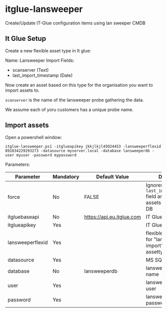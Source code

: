 # itglue-lansweeper
Create/Update IT-Glue configuration items using lan sweeper CMDB

## It Glue Setup

Create a new flexible asset type in It glue:

Name: Lansweeper Import
Fields:
  - scanserver (Text)
  - last_import_timestamp (Date)

Now create an asset based on this type for the organisation you want to import assets to.

`scanserver` is the name of the lansweeper probe gathering the data.

We assume each of yoru customers has a unique probe name.

## Import assets

Open a powershell window:

```
itglue-lansweeper.ps1 -itglueapikey jkkjlkjl45O24453 -lansweeperflexid 891034229293273 -datasource myserver.local -database lansweeperdb -user myuser -password mypassword

```
Parameters:

| Parameter        | Mandatory | Default Value             | Description                                                                         |
|------------------|-----------|---------------------------|-------------------------------------------------------------------------------------|
| force            | No        | FALSE                     | Ignores the `last_import_timestamp` field and processes all assets in lansweeper DB |
| itgluebaseapi    | No        | https://api.eu.itglue.com | IT Glue API base URL                                                                |
| itglueapikey     | Yes       |                           | IT Glue API key                                                                     |
| lansweeperflexid | Yes       |                           | flexible asset type id for "lansweeper import" flexible assettype                   |
| datasource       | Yes       |                           | MS SQL server host                                                                  |
| database         | No        | lansweeperdb              | lansweeper database name                                                            |
| user             | Yes       |                           | lansweeper database user                                                            |
| password         | Yes       |                           | lansweeper database password                                                        |
 
